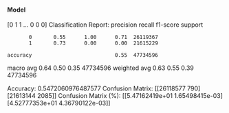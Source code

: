 #### Model
[0 1 1 ... 0 0 0]
Classification Report:
              precision    recall  f1-score   support

           0       0.55      1.00      0.71  26119367
           1       0.73      0.00      0.00  21615229

    accuracy                           0.55  47734596
   macro avg       0.64      0.50      0.35  47734596
weighted avg       0.63      0.55      0.39  47734596

Accuracy: 0.5472060976487577
Confusion Matrix:
[[26118577      790]
 [21613144     2085]]
Confusion Matrix (%):
[[5.47162419e+01 1.65498415e-03]
 [4.52777353e+01 4.36790122e-03]]
